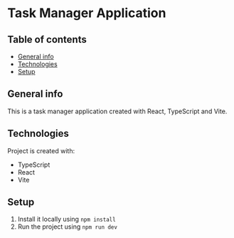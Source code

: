# Task Manager Application

## Table of contents

- [General info](#general-info)
- [Technologies](#technologies)
- [Setup](#setup)

## General info

This is a task manager application created with React, TypeScript and Vite.

## Technologies

Project is created with:

- TypeScript
- React
- Vite

## Setup

1. Install it locally using `npm install`
2. Run the project using `npm run dev`
